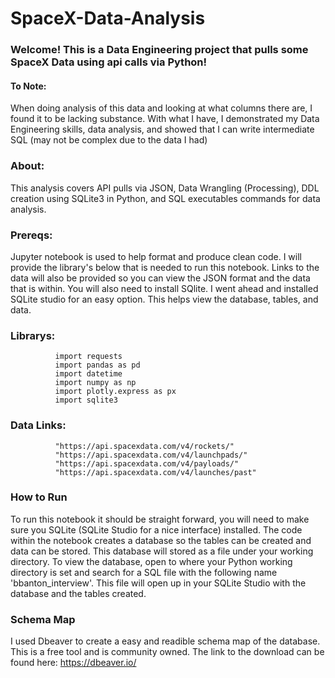 # SpaceX-Data-Analysis

### Welcome! This is a Data Engineering project that pulls some SpaceX Data using api calls via Python!

#### To Note: 
When doing analysis of this data and looking at what columns there are, I found it to be lacking substance. With what I have, I demonstrated my Data Engineering skills, data analysis, and showed that I can write intermediate SQL (may not be complex due to the data I had)

### About: 
This analysis covers API pulls via JSON, Data Wrangling (Processing), DDL creation using SQLite3 in Python, and SQL executables commands for data analysis.

### Prereqs:
Jupyter notebook is used to help format and produce clean code. I will provide the library's below that is needed to run this notebook. Links to the data will also be provided so you can view the JSON format and the data that is within. You will also need to install SQlite. I went ahead and installed
SQLite studio for an easy option. This helps view the database, tables, and data.

### Librarys:
              import requests
              import pandas as pd
              import datetime
              import numpy as np
              import plotly.express as px
              import sqlite3

### Data Links: 
              "https://api.spacexdata.com/v4/rockets/"
              "https://api.spacexdata.com/v4/launchpads/"
              "https://api.spacexdata.com/v4/payloads/"
              "https://api.spacexdata.com/v4/launches/past"


### How to Run
To run this notebook it should be straight forward, you will need to make sure you SQLite (SQLite Studio for a nice interface) installed. The code within the notebook creates a database so the tables can be created and data can be stored. This database will stored as a file under your working directory. To view the database, open to where your Python working directory is set and search for a SQL file with the following name 'bbanton_interview'. This file will open up in your SQLite Studio with the database and the tables created.

### Schema Map
I used Dbeaver to create a easy and readible schema map of the database. This is a free tool and is community owned. The link to the download can be found here: https://dbeaver.io/

